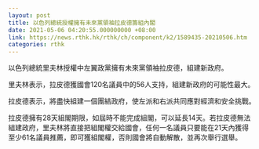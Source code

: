 ```yaml
---
layout: post
title: 以色列總統授權擁有未來黨領袖拉皮德籌組內閣
date: 2021-05-06 04:20:55.000000000 +08:00
link: https://news.rthk.hk/rthk/ch/component/k2/1589435-20210506.htm
categories: rthk
---
```


以色列總統里夫林授權中左翼政黨擁有未來黨領袖拉皮德，組建新政府。

里夫林表示，拉皮德獲國會120名議員中的56人支持，組建新政府的可能性最大。

拉皮德表示，將盡快組建一個團結政府，使左派和右派共同應對經濟和安全挑戰。

拉皮德擁有28天組閣期限，如屆時不能完成組閣，可以延長14天。若拉皮德無法組建政府，里夫林將直接把組閣權交給國會，任何一名議員只要能在21天內獲得至少61名議員推薦，即可獲組閣權，否則國會將自動解散，並再次舉行選舉。
